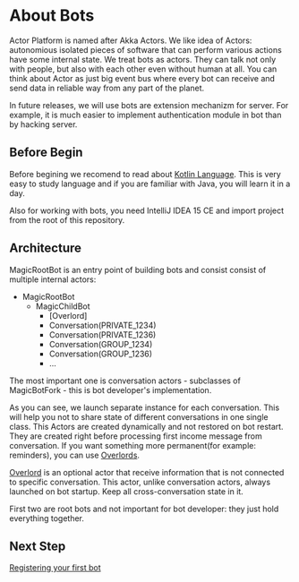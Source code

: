 # About Bots

Actor Platform is named after Akka Actors. We like idea of Actors: autonomious isolated pieces of software that can perform various actions have some internal state. We treat bots as actors. They can talk not only with people, but also with each other even without human at all. You can think about Actor as just big event bus where every bot can receive and send data in reliable way from any part of the planet.

In future releases, we will use bots are extension mechanizm for server. For example, it is much easier to implement authentication module in bot than by hacking server.

## Before Begin

Before begining we recomend to read about [Kotlin Language](https://kotlinlang.org). This is very easy to study language and if you are familiar with Java, you will learn it in a day.

Also for working with bots, you need IntelliJ IDEA 15 CE and import project from the root of this repository.

## Architecture

MagicRootBot is an entry point of building bots and consist consist of multiple internal actors:

* MagicRootBot
  * MagicChildBot
    * [Overlord]
    * Conversation(PRIVATE_1234)
    * Conversation(PRIVATE_1236)
    * Conversation(GROUP_1234)
    * Conversation(GROUP_1236)
    * ...

The most important one is conversation actors - subclasses of MagicBotFork - this is bot developer's implementation.

As you can see, we launch separate instance for each conversation. This will help you not to share state of different conversations in one single class. This Actors are created dynamically and not restored on bot restart. They are created right before processing first income message from conversation. If you want something more permanent(for example: reminders), you can use [Overlords](bot-overlord.md).

[Overlord](bot-overlord.md) is an optional actor that receive information that is not connected to specific conversation. This actor, unlike conversation actors, always launched on bot startup. Keep all cross-conversation state in it.

First two are root bots and not important for bot developer: they just hold everything together.

## Next Step

[Registering your first bot](bot-register.md)
